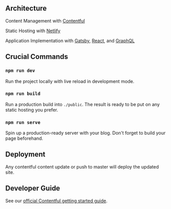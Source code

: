 ## Architecture
Content Management with [Contentful](https://app.contentful.com/spaces/8blvhwbk2pug/home)

Static Hosting with [Netlify](https://app.netlify.com/sites/romantic-poincare-cc7195/settings/deploys)

Application Implementation with [Gatsby](https://www.gatsbyjs.org/), [React](https://reactjs.org/), and [GraphQL](https://graphql.org/)

## Crucial Commands

### `npm run dev`

Run the project locally with live reload in development mode.

### `npm run build`

Run a production build into `./public`. The result is ready to be put on any static hosting you prefer.

### `npm run serve`

Spin up a production-ready server with your blog. Don't forget to build your page beforehand.

## Deployment

Any contentful content update or push to master will deploy the updated site.

## Developer Guide

See our [official Contentful getting started guide](https://www.contentful.com/developers/docs/tutorials/general/get-started/).
